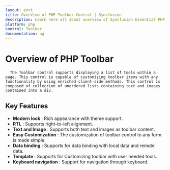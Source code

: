 ```yaml
---
layout: post
title: OverView of PHP Toolbar Control | Syncfusion
description: Learn here all about overview of Syncfusion Essential PHP Toolbar Control, its elements, features, and more.
platform: php
control: Toolbar
documentation: ug
---
```


# Overview of PHP Toolbar
      The Toolbar control supports displaying a list of tools within a page. This control is capable of customizing toolbar items with any functionality by using enriched client-side methods. This control is composed of collection of unordered lists containing text and images contained into a div.

## Key Features
*	**Modern look** : Rich appearance with theme support.
*	**RTL** : Supports right-to-left alignment.
*	**Text and Image** : Supports both text and images as toolbar content.
*	**Easy Customization** : The customization of toolbar control to any form is made simple.
*	**Data binding** : Supports for data binding with local data and remote data.
*	**Template** : Supports for Customizing toolbar with user needed tools.
*	**Keyboard navigation** : Support for navigation through keyboard.